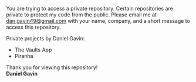 
You are trying to access a private repository. Certain repositories are private to protect my code from the public. Please email me at dan.gavin49@gmail.com with your name, company, and a short message to access this repository.

Private projects by Daniel Gavin:
- The Vaults App
- Piranha

Thank you for viewing this repository!\
**Daniel Gavin**
